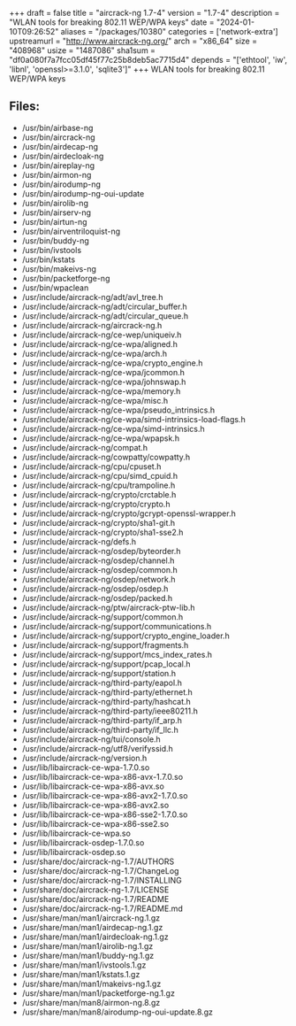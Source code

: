 +++
draft = false
title = "aircrack-ng 1.7-4"
version = "1.7-4"
description = "WLAN tools for breaking 802.11 WEP/WPA keys"
date = "2024-01-10T09:26:52"
aliases = "/packages/10380"
categories = ['network-extra']
upstreamurl = "http://www.aircrack-ng.org/"
arch = "x86_64"
size = "408968"
usize = "1487086"
sha1sum = "df0a080f7a7fcc05df45f77c25b8deb5ac7715d4"
depends = "['ethtool', 'iw', 'libnl', 'openssl>=3.1.0', 'sqlite3']"
+++
WLAN tools for breaking 802.11 WEP/WPA keys

## Files: 
* /usr/bin/airbase-ng
* /usr/bin/aircrack-ng
* /usr/bin/airdecap-ng
* /usr/bin/airdecloak-ng
* /usr/bin/aireplay-ng
* /usr/bin/airmon-ng
* /usr/bin/airodump-ng
* /usr/bin/airodump-ng-oui-update
* /usr/bin/airolib-ng
* /usr/bin/airserv-ng
* /usr/bin/airtun-ng
* /usr/bin/airventriloquist-ng
* /usr/bin/buddy-ng
* /usr/bin/ivstools
* /usr/bin/kstats
* /usr/bin/makeivs-ng
* /usr/bin/packetforge-ng
* /usr/bin/wpaclean
* /usr/include/aircrack-ng/adt/avl_tree.h
* /usr/include/aircrack-ng/adt/circular_buffer.h
* /usr/include/aircrack-ng/adt/circular_queue.h
* /usr/include/aircrack-ng/aircrack-ng.h
* /usr/include/aircrack-ng/ce-wep/uniqueiv.h
* /usr/include/aircrack-ng/ce-wpa/aligned.h
* /usr/include/aircrack-ng/ce-wpa/arch.h
* /usr/include/aircrack-ng/ce-wpa/crypto_engine.h
* /usr/include/aircrack-ng/ce-wpa/jcommon.h
* /usr/include/aircrack-ng/ce-wpa/johnswap.h
* /usr/include/aircrack-ng/ce-wpa/memory.h
* /usr/include/aircrack-ng/ce-wpa/misc.h
* /usr/include/aircrack-ng/ce-wpa/pseudo_intrinsics.h
* /usr/include/aircrack-ng/ce-wpa/simd-intrinsics-load-flags.h
* /usr/include/aircrack-ng/ce-wpa/simd-intrinsics.h
* /usr/include/aircrack-ng/ce-wpa/wpapsk.h
* /usr/include/aircrack-ng/compat.h
* /usr/include/aircrack-ng/cowpatty/cowpatty.h
* /usr/include/aircrack-ng/cpu/cpuset.h
* /usr/include/aircrack-ng/cpu/simd_cpuid.h
* /usr/include/aircrack-ng/cpu/trampoline.h
* /usr/include/aircrack-ng/crypto/crctable.h
* /usr/include/aircrack-ng/crypto/crypto.h
* /usr/include/aircrack-ng/crypto/gcrypt-openssl-wrapper.h
* /usr/include/aircrack-ng/crypto/sha1-git.h
* /usr/include/aircrack-ng/crypto/sha1-sse2.h
* /usr/include/aircrack-ng/defs.h
* /usr/include/aircrack-ng/osdep/byteorder.h
* /usr/include/aircrack-ng/osdep/channel.h
* /usr/include/aircrack-ng/osdep/common.h
* /usr/include/aircrack-ng/osdep/network.h
* /usr/include/aircrack-ng/osdep/osdep.h
* /usr/include/aircrack-ng/osdep/packed.h
* /usr/include/aircrack-ng/ptw/aircrack-ptw-lib.h
* /usr/include/aircrack-ng/support/common.h
* /usr/include/aircrack-ng/support/communications.h
* /usr/include/aircrack-ng/support/crypto_engine_loader.h
* /usr/include/aircrack-ng/support/fragments.h
* /usr/include/aircrack-ng/support/mcs_index_rates.h
* /usr/include/aircrack-ng/support/pcap_local.h
* /usr/include/aircrack-ng/support/station.h
* /usr/include/aircrack-ng/third-party/eapol.h
* /usr/include/aircrack-ng/third-party/ethernet.h
* /usr/include/aircrack-ng/third-party/hashcat.h
* /usr/include/aircrack-ng/third-party/ieee80211.h
* /usr/include/aircrack-ng/third-party/if_arp.h
* /usr/include/aircrack-ng/third-party/if_llc.h
* /usr/include/aircrack-ng/tui/console.h
* /usr/include/aircrack-ng/utf8/verifyssid.h
* /usr/include/aircrack-ng/version.h
* /usr/lib/libaircrack-ce-wpa-1.7.0.so
* /usr/lib/libaircrack-ce-wpa-x86-avx-1.7.0.so
* /usr/lib/libaircrack-ce-wpa-x86-avx.so
* /usr/lib/libaircrack-ce-wpa-x86-avx2-1.7.0.so
* /usr/lib/libaircrack-ce-wpa-x86-avx2.so
* /usr/lib/libaircrack-ce-wpa-x86-sse2-1.7.0.so
* /usr/lib/libaircrack-ce-wpa-x86-sse2.so
* /usr/lib/libaircrack-ce-wpa.so
* /usr/lib/libaircrack-osdep-1.7.0.so
* /usr/lib/libaircrack-osdep.so
* /usr/share/doc/aircrack-ng-1.7/AUTHORS
* /usr/share/doc/aircrack-ng-1.7/ChangeLog
* /usr/share/doc/aircrack-ng-1.7/INSTALLING
* /usr/share/doc/aircrack-ng-1.7/LICENSE
* /usr/share/doc/aircrack-ng-1.7/README
* /usr/share/doc/aircrack-ng-1.7/README.md
* /usr/share/man/man1/aircrack-ng.1.gz
* /usr/share/man/man1/airdecap-ng.1.gz
* /usr/share/man/man1/airdecloak-ng.1.gz
* /usr/share/man/man1/airolib-ng.1.gz
* /usr/share/man/man1/buddy-ng.1.gz
* /usr/share/man/man1/ivstools.1.gz
* /usr/share/man/man1/kstats.1.gz
* /usr/share/man/man1/makeivs-ng.1.gz
* /usr/share/man/man1/packetforge-ng.1.gz
* /usr/share/man/man8/airmon-ng.8.gz
* /usr/share/man/man8/airodump-ng-oui-update.8.gz
